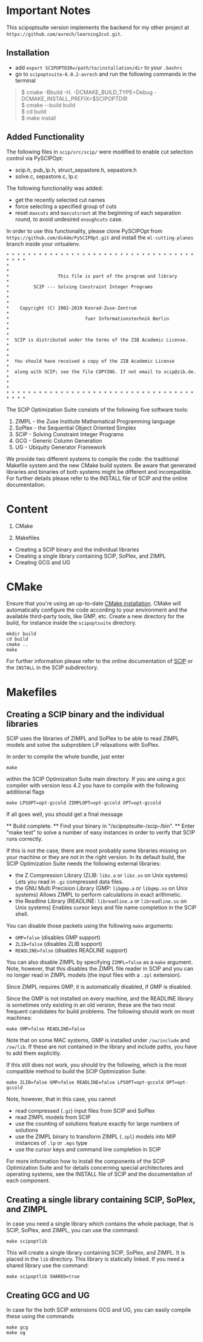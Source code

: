 # Important Notes
This scipoptsuite version implements the backend for my other project at
`https://github.com/avrech/learning2cut.git`.  

## Installation
- add `export SCIPOPTDIR=/path/to/installation/dir` to your `.bashrc`  
- go to `scipoptsuite-6.0.2-avrech` and run the following commands in the terminal
> $ cmake -Bbuild -H. -DCMAKE_BUILD_TYPE=Debug -DCMAKE_INSTALL_PREFIX=$SCIPOPTDIR  
> $ cmake --build build  
> $ cd build  
> $ make install  

## Added Functionality 
The following files in `scip/src/scip/` were modified to enable cut selection control 
via PySCIPOpt:
- scip.h, pub_lp.h, struct_sepastore.h, sepastore.h 
- solve.c, sepastore.c, lp.c  

The following functionality was added:  
- get the recently selected cut names
- force selecting a specified group of cuts  
- reset `maxcuts` and `maxcutsroot` at the beginning of each separation round, to avoid undesired `enoughcuts` case. 

In order to use this functionality, please clone PySCIPOpt from `https://github.com/ds4dm/PySCIPOpt.git` and 
install the `ml-cutting-planes` branch inside your virtualenv.

```
* * * * * * * * * * * * * * * * * * * * * * * * * * * * * * * * * * * * * * *
*                                                                           *
*                  This file is part of the program and library             *
*         SCIP --- Solving Constraint Integer Programs                      *
*                                                                           *
*    Copyright (C) 2002-2019 Konrad-Zuse-Zentrum                            *
*                            fuer Informationstechnik Berlin                *
*                                                                           *
*  SCIP is distributed under the terms of the ZIB Academic License.         *
*                                                                           *
*  You should have received a copy of the ZIB Academic License              *
*  along with SCIP; see the file COPYING. If not email to scip@zib.de.      *
*                                                                           *
* * * * * * * * * * * * * * * * * * * * * * * * * * * * * * * * * * * * * * *
```

The SCIP Optimization Suite consists of the following five software tools:
  1. ZIMPL  - the Zuse Institute Mathematical Programming language
  2. SoPlex - the Sequential Object Oriented Simplex
  3. SCIP   - Solving Constraint Integer Programs
  4. GCG    - Generic Column Generation
  5. UG     - Ubiquity Generator Framework

We provide two different systems to compile the code: the traditional Makefile
system and the new CMake build system.  Be aware that generated libraries and
binaries of both systems might be different and incompatible.  For further
details please refer to the INSTALL file of SCIP and the online documentation.


Content
=======

1. CMake

2. Makefiles
  - Creating a SCIP binary and the individual libraries
  - Creating a single library containing SCIP, SoPlex, and ZIMPL
  - Creating GCG and UG


CMake
=====

Ensure that you're using an up-to-date [CMake installation](https://cmake.org/).
CMake will automatically configure the code according to your environment and
the available third-party tools, like GMP, etc.
Create a new directory for the build, for instance inside the `scipoptsuite` directory.

    mkdir build
    cd build
    cmake ..
    make

For further information please refer to the online documentation of [SCIP](http://scip.zib.de)
or the `INSTALL` in the SCIP subdirectory.


Makefiles
=========

##  Creating a SCIP binary and the individual libraries

SCIP uses the libraries of ZIMPL and SoPlex to be able to read ZIMPL models
and solve the subproblem LP relaxations with SoPlex.

In order to compile the whole bundle, just enter

    make

within the SCIP Optimization Suite main directory. If you are using a
gcc compiler with version less 4.2 you have to compile with the following
additional flags

    make LPSOPT=opt-gccold ZIMPLOPT=opt-gccold OPT=opt-gccold

If all goes well, you should get a final message

** Build complete.
** Find your binary in "<path>/scipoptsuite-<version>/scip-<version>/bin".
** Enter "make test" to solve a number of easy instances in order to verify that SCIP runs correctly.


If this is not the case, there are most probably some libraries missing on
your machine or they are not in the right version. In its default build, the
SCIP Optimization Suite needs the following external libraries:

- the Z Compression Library (ZLIB: `libz.a` or `libz.so` on Unix systems)
  Lets you read in `.gz` compressed data files.
- the GNU Multi Precision Library (GMP: `libgmp.a` or `libgmp.so` on Unix systems)
  Allows ZIMPL to perform calculations in exact arithmetic.
- the Readline Library (READLINE: `libreadline.a` or `libreadline.so` on Unix systems)
  Enables cursor keys and file name completion in the SCIP shell.

You can disable those packets using the following `make` arguments:
- `GMP=false`       (disables GMP support)
- `ZLIB=false`      (disables ZLIB support)
- `READLINE=false`  (disables READLINE support)

You can also disable ZIMPL by specifying `ZIMPL=false` as a `make` argument.
Note, however, that this disables the ZIMPL file reader in SCIP and you can
no longer read in ZIMPL models (the input files with a `.zpl` extension).

Since ZIMPL requires GMP, it is automatically disabled, if GMP is disabled.

Since the GMP is not installed on every machine, and the READLINE library is
sometimes only existing in an old version, these are the two most frequent
candidates for build problems. The following should work on most machines:

    make GMP=false READLINE=false

Note that on some MAC systems, GMP is installed under `/sw/include` and `/sw/lib`.
If these are not contained in the library and include paths, you have to add
them explicitly.

If this still does not work, you should try the following, which is the most
compatible method to build the SCIP Optimization Suite:

    make ZLIB=false GMP=false READLINE=false LPSOPT=opt-gccold OPT=opt-gccold

Note, however, that in this case, you cannot
- read compressed (`.gz`) input files from SCIP and SoPlex
- read ZIMPL models from SCIP
- use the counting of solutions feature exactly for large numbers of solutions
- use the ZIMPL binary to transform ZIMPL (`.zpl`) models into MIP instances
  of `.lp` or `.mps` type
- use the cursor keys and command line completion in SCIP


For more information how to install the components of the SCIP
Optimization Suite and for details concerning special architectures and
operating systems, see the INSTALL file of SCIP and the documentation
of each component.

## Creating a single library containing SCIP, SoPlex, and ZIMPL

In case you need a single library which contains the whole package, that is
SCIP, SoPlex, and ZIMPL, you can use the command:

    make scipoptlib

This will create a single library containing SCIP, SoPlex, and ZIMPL. It is
placed in the `lib` directory. This library is statically linked. If you
need a shared library use the command:

    make scipoptlib SHARED=true

## Creating GCG and UG

In case for the both SCIP extensions GCG and UG, you can easily compile
these using the commands

    make gcg
    make ug
